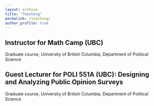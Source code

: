 ```yaml
---
layout: archive
title: "Teaching"
permalink: /teaching/
author_profile: true
---
```


## Instructor for Math Camp (UBC)
Graduate course, University of British Columbia, Department of Political Science

## Guest Lecturer for POLI 551A (UBC): Designing and Analyzing Public Opinion Surveys
Graduate course, University of British Columbia, Department of Political Science
